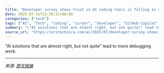 ```yaml
---
title: "Developer survey shows trust in AI coding tools is falling as usage rises"
date: 2025-07-31T22:39:22+08:00
categories: ["tech"]
tags: ["AI", "Tech", "coding", "cursor", "developer", "GitHub Copilot", "large language models", "LLM", "Programming", "software development", "StackOverflow"]
summary: "\"AI solutions that are almost right, but not quite\" lead to more debugging work."
source_url: "https://arstechnica.com/ai/2025/07/developer-survey-shows-trust-in-ai-coding-tools-is-falling-as-usage-rises/"
---
```


"AI solutions that are almost right, but not quite" lead to more debugging work.

---

*来源: [原文链接](https://arstechnica.com/ai/2025/07/developer-survey-shows-trust-in-ai-coding-tools-is-falling-as-usage-rises/)*
